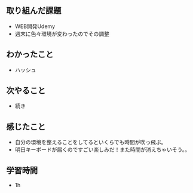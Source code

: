 ## 取り組んだ課題
- WEB開発Udemy
- 週末に色々環境が変わったのでその調整

## わかったこと
- ハッシュ

## 次やること
- 続き

## 感じたこと
- 自分の環境を整えることをしてるといくらでも時間が吹っ飛ぶ。
- 明日キーボードが届くのですごい楽しみだ！また時間が消えちゃいそう。。

## 学習時間
- 1h
